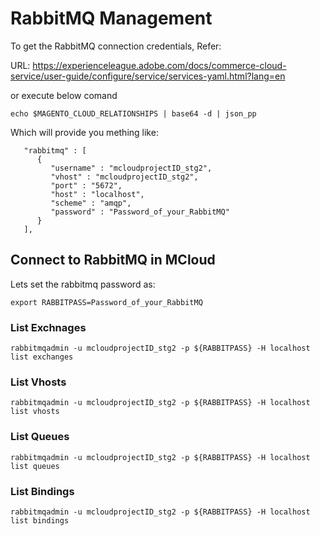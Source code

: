 # RabbitMQ Management

To get the RabbitMQ connection credentials, Refer:

URL: https://experienceleague.adobe.com/docs/commerce-cloud-service/user-guide/configure/service/services-yaml.html?lang=en

or execute below comand

```
echo $MAGENTO_CLOUD_RELATIONSHIPS | base64 -d | json_pp
```

Which will provide you mething like:

```
   "rabbitmq" : [
      {
         "username" : "mcloudprojectID_stg2",
         "vhost" : "mcloudprojectID_stg2",
         "port" : "5672",
         "host" : "localhost",
         "scheme" : "amqp",
         "password" : "Password_of_your_RabbitMQ"
      }
   ],
```

## Connect to RabbitMQ in MCloud

Lets set the rabbitmq password as:

```
export RABBITPASS=Password_of_your_RabbitMQ
```

### List Exchnages

```
rabbitmqadmin -u mcloudprojectID_stg2 -p ${RABBITPASS} -H localhost list exchanges
```

### List Vhosts

```
rabbitmqadmin -u mcloudprojectID_stg2 -p ${RABBITPASS} -H localhost list vhosts
```

### List Queues

```
rabbitmqadmin -u mcloudprojectID_stg2 -p ${RABBITPASS} -H localhost list queues
```

### List Bindings

```
rabbitmqadmin -u mcloudprojectID_stg2 -p ${RABBITPASS} -H localhost list bindings
```
